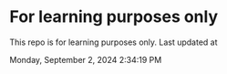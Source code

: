 # For learning purposes only
This repo is for learning purposes only.
Last updated at

Monday, September 2, 2024 2:34:19 PM

